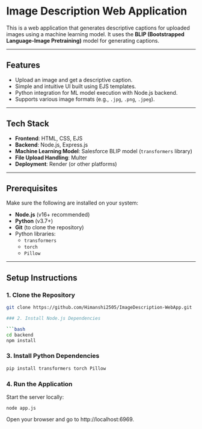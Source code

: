 # Image Description Web Application

This is a web application that generates descriptive captions for uploaded images using a machine learning model. It uses the **BLIP (Bootstrapped Language-Image Pretraining)** model for generating captions.

---

## Features
- Upload an image and get a descriptive caption.
- Simple and intuitive UI built using EJS templates.
- Python integration for ML model execution with Node.js backend.
- Supports various image formats (e.g., `.jpg`, `.png`, `.jpeg`).

---

## Tech Stack
- **Frontend**: HTML, CSS, EJS
- **Backend**: Node.js, Express.js
- **Machine Learning Model**: Salesforce BLIP model (`transformers` library)
- **File Upload Handling**: Multer
- **Deployment**: Render (or other platforms)

---

## Prerequisites
Make sure the following are installed on your system:
- **Node.js** (v16+ recommended)
- **Python** (v3.7+)
- **Git** (to clone the repository)
- Python libraries:
  - `transformers`
  - `torch`
  - `Pillow`

---

## Setup Instructions

### 1. Clone the Repository
```bash
git clone https://github.com/Himanshi2505/ImageDescription-WebApp.git

### 2. Install Node.js Dependencies

```bash 
cd backend
npm install
```
### 3. Install Python Dependencies

```bash 
pip install transformers torch Pillow
```
### 4. Run the Application

Start the server locally:

``` node app.js ```

Open your browser and go to http://localhost:6969.
